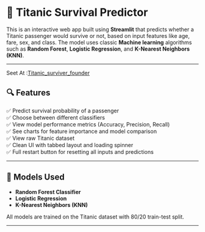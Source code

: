 # 🚢 Titanic Survival Predictor 

This is an interactive web app built using **Streamlit** that predicts whether a Titanic passenger would survive or not, based on input features like age, fare, sex, and class. The model uses classic **Machine learning** algorithms such as **Random Forest**, **Logistic Regression**, and **K-Nearest Neighbors (KNN)**.

---
Seet At :[Titanic_surviver_founder](https://titanic-surviver-founder.streamlit.app/)
## 🔍 Features

✅ Predict survival probability of a passenger  
✅ Choose between different classifiers  
✅ View model performance metrics (Accuracy, Precision, Recall)  
✅ See charts for feature importance and model comparison  
✅ View raw Titanic dataset  
✅ Clean UI with tabbed layout and loading spinner  
✅ Full restart button for resetting all inputs and predictions  

---

## 🧠 Models Used

- **Random Forest Classifier**
- **Logistic Regression**
- **K-Nearest Neighbors (KNN)**

All models are trained on the Titanic dataset with 80/20 train-test split.

---

